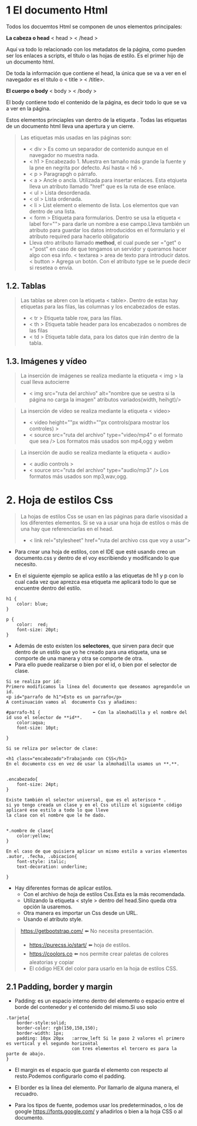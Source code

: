 # 1 El documento Html

Todos los docuemtos Html se componen de unos elementos principales:

**La cabeza o head**  < head > < /head > 

Aquí va todo lo relacionado con los metadatos de la página, como pueden ser los enlaces a scripts, el título o las hojas de estilo.
Es el primer hijo de un documento html.

De toda la información que contiene el head, la única que se va a ver en el navegador es el título o < title > < /title>.


**El cuerpo o body** < body > < /body >

El body contiene todo el contenido de la página, es decir todo lo que se va a ver en la página.

Estos elementos princiaples van dentro de la etiqueta <html> </html>.
Todas las etiquetas de un documento html lleva una apertura y un cierre.



>Las etiquetas más usadas en las páginas son:
> + < div > Es como un separador de contenido aunque en el navegador no muestra nada.
> + < h1 > Encabezado 1. Muestra en tamaño más grande la fuente y la pne en negrita por defecto. Así hasta < h6 >.
> + < p > Paragrapgh o párrafo.
> + < a > Ancle o ancla. Utilizada para insertar enlaces. Esta etqiueta lleva un atributo llamado "href" que es la ruta de ese enlace.
> + < ul > Lista desordenada.
> + < ol > Lista ordenada.
> + < li > List element o elemento de lista. Los elementos que van dentro de una lista.
> + < form > Etiqueta para formularios. Dentro se usa la etiqueta < label for=""> para darle un nombre a ese campo.Lleva también un atributo para guardar
> los datos introducidos en el formulario y el atributo required para hacerlo obligatorio
> + Lleva otro atributo llamado **method**, el cual puede ser ="get" o ="post" en caso de que tengamos un servidor y queramos hacer algo con esa info.
> < textarea > area de texto para introducir datos.
> < button > Agrega un botón. Con el atributo type se le puede decir si resetea o envía.

## 1.2. Tablas

>Las tablas se abren con la etiqueta < table>. Dentro de estas hay etiquetas para las filas, las columnas y los encabezados de estas.
> + < tr > Etiqueta table row, para las filas.
> + < th > Etiqueta table header para los encabezados o nombres de las filas
> + < td > Etiqueta table data, para los datos que irán dentro de la tabla.

## 1.3. Imágenes y vídeo
>La inserción de imágenes se realiza mediante la etiqueta < img > la cual lleva autocierre
> + < img src="ruta del archivo" alt="nombre que se uestra si la página no carga la imagen" atributos variados(width, heihgt)/>

>La inserción de vídeo se realiza mediante la etiqueta < video>
> + < video height=""px width=""px controls(para mostrar los controles) >
> + < source src="ruta del archivo" type="video/mp4" o el formato que sea /> Los formatos más usados son mp4,ogg y webm

>La inserción de audio se realiza mediante la etiqueta < audio>
> + < audio controls >
> + < source src="ruta del archivo" type="audio/mp3" /> Los formatos más usados son mp3,wav,ogg.


# 2. Hoja de estilos Css
>La hojas de estilos Css se usan en las páginas para darle visosidad a los diferentes elementos.
>Si se va a usar una hoja de estilos o más de una  hay que referenciarlas en el head.
> + < link rel="stylesheet" href="ruta del archivo css que voy a usar">

+ Para crear una hoja de estilos, con el IDE que esté usando creo un documento.css y dentro de el voy escribiendo y modificando lo que necesito.

+ En el siguiente ejemplo se aplica estilo a las etiquetas de h1 y p con lo cual cada vez que aprezca esa etiqueta me aplicará todo lo que se encuentre dentro del estilo.
```
h1 {
    color: blue;
}

p {
    color:  red;
    font-size: 20pt;
}
```

+ Además de esto existen los **selectores**, que sirven para decir que dentro de un estilo que yo he creado para una etiqueta,
  una se comporte de una manera y otra se comporte de otra.
+ Para ello puede realizarse o bien por el id, o bien por el selector de clase.

```
Si se realiza por id:
Primero modificamos la línea del documento que deseamos agregandole un id.
<p id="parrafo de h1">Esto es un parrafo</p>
A continuación vamos al  documento Css y añadimos:

#parrafo-h1 {                    ⬅️ Con la almohadilla y el nombre del id uso el selector de **id**.
    color:aqua;
    font-size: 10pt;

}

Si se reliza por selector de clase:

<h1 class="encabezado">Trabajando con CSS</h1>
En el documento css en vez de usar la almohadilla usamos un **.**.


.encabezado{
    font-size: 24pt;
}

Existe también el selector universal, que es el asterisco * .
si yo tengo creada un clase y en el Css utilizo el siguiente código aplicaré ese estilo a todo lo que lleve
la clase con el nombre que le he dado.


*.nombre de clase{
    color:yellow;
}

En el caso de que quisiera aplicar un mismo estilo a varios elementos
.autor, .fecha, .ubicacion{
    font-style: italic;
    text-decoration: underline;

}

```
 + Hay diferentes formas de aplicar estilos. 
    + Con el archivo de hoja de estilos Css.Esta es la más recomendada.
    + Utilizando la etiqueta < style > dentro del head.Sino queda otra opción la usaremos.
    + Otra manera es importar un Css desde un URL.
    + Usando el atributo style.


>https://getbootstrap.com/  ⬅️ No necesita presentación.
>+ https://purecss.io/start/ ⬅️ hoja de estilos.
>+ https://coolors.co  ⬅️ nos permite crear paletas de colores aleatorias y copiar 
>+ El código HEX del color para usarlo en la hoja de estilos CSS.

## 2.1 Padding, border y margin
+ Padding: es un espacio interno dentro del elemento o espacio entre el borde del contenedor
y el contenido del mismo.Si uso solo 
```
.tarjeta{
    border-style:solid;
    border-color: rgb(150,150,150);
    border-width: 1px;
    padding: 10px 20px   :arrow_left Si le paso 2 valores el primero es vertical y el segundo horizontal 
                         con tres elementos el tercero es para la parte de abajo.
}

```

+ El margin es el espacio que guarda el elemento con respecto al resto.Podemos configurarlo como el padding.

+ El border es la línea del elemento. Por llamarlo de alguna manera, el recuadro.

+ Para los tipos de fuente, podemos usar los predeterminados, o los de google 
https://fonts.google.com/ y añadirlos o bien a la hoja CSS o al documento.

